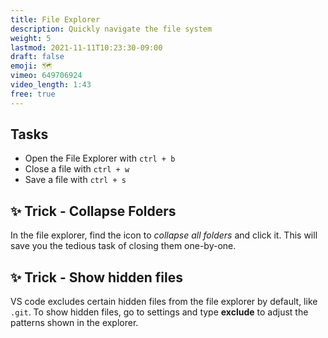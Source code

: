 ```yaml
---
title: File Explorer
description: Quickly navigate the file system
weight: 5
lastmod: 2021-11-11T10:23:30-09:00
draft: false
emoji: 🗺️
vimeo: 649706924
video_length: 1:43
free: true
---
```


## Tasks

- Open the File Explorer with `ctrl + b`
- Close a file with `ctrl + w`
- Save a file with `ctrl + s`

## ✨ Trick - Collapse Folders

In the file explorer, find the icon to *collapse all folders* and click it. This will save you the tedious task of closing them one-by-one.

## ✨ Trick - Show hidden files

VS code excludes certain hidden files from the file explorer by default, like `.git`. To show hidden files, go to settings and type **exclude** to adjust the patterns shown in the explorer. 